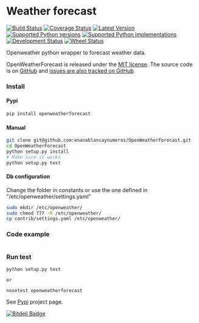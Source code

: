 # Weather forecast

[![Build Status](https://travis-ci.org/enanablancaynumeros/OpenWeatherForecast.svg?branch=master)](https://travis-ci.org/enanablancaynumeros/OpenWeatherForecast)
[![Coverage Status](https://coveralls.io/repos/enanablancaynumeros/OpenWeatherForecast/badge.svg)](https://coveralls.io/r/enanablancaynumeros/OpenWeatherForecast)
[![Latest Version](https://pypip.in/version/OpenWeatherForecast/badge.svg)](https://pypi.python.org/pypi/OpenWeatherForecast/)
[![Supported Python versions](https://pypip.in/py_versions/OpenWeatherForecast/badge.svg)](https://pypi.python.org/pypi/OpenWeatherForecast/)
[![Supported Python implementations](https://pypip.in/implementation/OpenWeatherForecast/badge.svg)](https://pypi.python.org/pypi/OpenWeatherForecast/)
[![Development Status](https://pypip.in/status/OpenWeatherForecast/badge.svg)](https://pypi.python.org/pypi/OpenWeatherForecast/)
[![Wheel Status](https://pypip.in/wheel/OpenWeatherForecast/badge.svg)](https://pypi.python.org/pypi/OpenWeatherForecast/)

Openweather python wrapper to forecast weather data.

OpenWeatherForecast is released under the [MIT license](https://github.com/enanablancaynumeros/weather_forecast/blob/master/LICENSE.txt). The source code is on [GitHub](https://github.com/enanablancaynumeros) and [issues are also tracked on GitHub](https://github.com/enanablancaynumeros/weather_forecast/issues).

### Install 
#### Pypi
```bash
pip install openweatherforecast 
```

#### Manual
```bash
git clone git@github.com:enanablancaynumeros/OpenWeatherForecast.git
cd OpenWeatherForecast
python setup.py install
# Make sure it works
python setup.py test
```

#### Db configuration
Change the folder in constants or use the one defined in "/etc/openweather/settings.yaml"
```bash
sudo mkdir /etc/openweather/
sudo chmod 777 -R /etc/openweather/
cp contrib/settings.yaml /etc/openweather/
```

### Code example

```python
```

### Run test
```shell
python setup.py test

or 

nosetest openweatherforecast

```


See [Pypi](https://pypi.python.org/pypi/openweatherforecast/0.1.0) project page.



[![Bitdeli Badge](https://d2weczhvl823v0.cloudfront.net/enanablancaynumeros/openweatherforecast/trend.png)](https://bitdeli.com/free "Bitdeli Badge")

